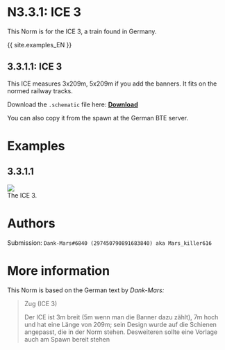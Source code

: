 # N3.3.1: ICE 3

This Norm is for the ICE 3, a train found in Germany.
 
{{ site.examples_EN }}

## 3.3.1.1: ICE 3

This ICE measures 3x209m, 5x209m if you add the banners. It fits on the normed railway tracks.

Download the `.schematic` file here: **[Download](https://cdn.discordapp.com/attachments/702906713317310484/702906729985212506/ICE3.schematic)**

You can also copy it from the spawn at the German BTE server.

# Examples

## 3.3.1.1

![](https://i.imgur.com/sAmEFGg.png)  
The ICE 3.

# Authors

Submission: `Dank-Mars#6840 (297450790891683840) aka Mars_killer616`

# More information

This Norm is based on the German text by _Dank-Mars:_

> Zug (ICE 3)
>
> Der ICE ist 3m breit (5m wenn man die Banner dazu zählt), 7m hoch und hat eine Länge von 209m; sein Design wurde auf die Schienen angepasst, die in der Norm stehen. Desweiteren sollte eine Vorlage auch am Spawn bereit stehen